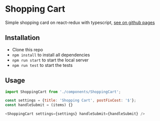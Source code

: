 # Shopping Cart
Simple shopping card on react-redux with typescript, <a href="https://tonykuznetsov.github.io/shopping-cart/">see on github pages</a>

## Installation
- Clone this repo
- `npm install` to install all dependencies
- `npm run start` to start the local server
- `npm run test` to start the tests

## Usage
```javascript
import ShoppingCart from './components/ShoppingCart';

const settings = {title: 'Shopping Cart', postFixCost: '$'};
const handleSubmit = (items) {}

<ShoppingCart settings={settings} handleSubmit={handleSubmit} />
```
